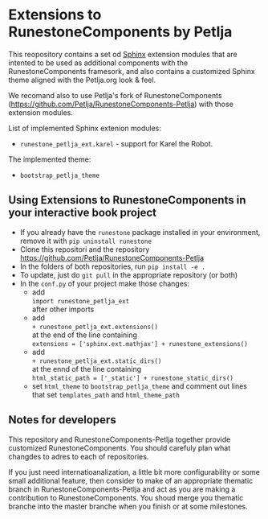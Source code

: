 # Extensions to RunestoneComponents by Petlja

This reopository contains a set od [Sphinx](http://www.sphinx-doc.org) extension modules that are intented to be used as additional components with the RunestoneComponents framesork, and also contains a customized Sphinx theme aligned with the Petlja.org look & feel.

We recomand also to use Petlja's fork of RunestoneComponents (https://github.com/Petlja/RunestoneComponents-Petlja) with those extension modules. 

List of implemented Sphinx extenion modules:
- `runestone_petlja_ext.karel` - support for Karel the Robot.

The implemented theme:
- `bootstrap_petlja_theme`

## Using Extensions to RunestoneComponents in your interactive book project

- If you already have the `runestone` package installed in your environment, remove it with `pip uninstall runestone`
- Clone this repositori and the repository https://github.com/Petlja/RunestoneComponents-Petlja 
- In the folders of both repositories, run `pip install -e .` 
- To update, just do `git pull` in the appropriate repository (or both)
- In the `conf.py` of your project make those changes:
    - add  
    `import runestone_petlja_ext`  
    after other imports
    - add  
    `+ runestone_petlja_ext.extensions()`  
    at the end of the line containing  
    `extensions = ['sphinx.ext.mathjax'] + runestone_extensions()`
    - add  
    `+ runestone_petlja_ext.static_dirs()`  
    at the ennd of the line containing  
    `html_static_path = ['_static'] + runestone_static_dirs()`
    - set `html_theme` to `bootstrap_petlja_theme` and comment out lines that set `templates_path` and `html_theme_path`

## Notes for developers

This repository and RunestoneComponents-Petlja together provide customized RunestoneComponents. You should carefuly plan what changdes to adres to each of repositories.

If you just need internatioanalization, a little bit more configurability or some small additional feature, then consider to make of an appropriate thematic branch in RunestoneComponents-Petlja and act as you are making a contribution to RunestoneComponents. You shoud merge you thematic branche into the master branche when you finish or at some milestones.

